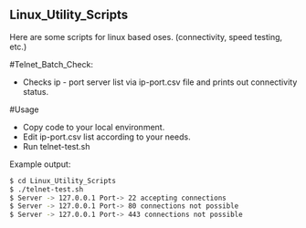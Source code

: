 ## Linux_Utility_Scripts
Here are some scripts for linux based oses. (connectivity, speed testing, etc.)

#Telnet_Batch_Check:
  - Checks ip - port server list via ip-port.csv file and prints out connectivity status.
  
#Usage
  - Copy code to your local environment.
  - Edit ip-port.csv list according to your needs.
  - Run telnet-test.sh

Example output:

```sh
$ cd Linux_Utility_Scripts
$ ./telnet-test.sh
$ Server -> 127.0.0.1 Port-> 22 accepting connections
$ Server -> 127.0.0.1 Port-> 80 connections not possible
$ Server -> 127.0.0.1 Port-> 443 connections not possible
```
